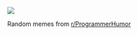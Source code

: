 ![](https://preview.redd.it/jbh8s0pjrmsd1.png?width=640&crop=smart&auto=webp&s=1c1eabb62b17f21407e23037f4bb1cd0b7b8e5ae)

 Random memes from [r/ProgrammerHumor](https://www.reddit.com/r/ProgrammerHumor/)
